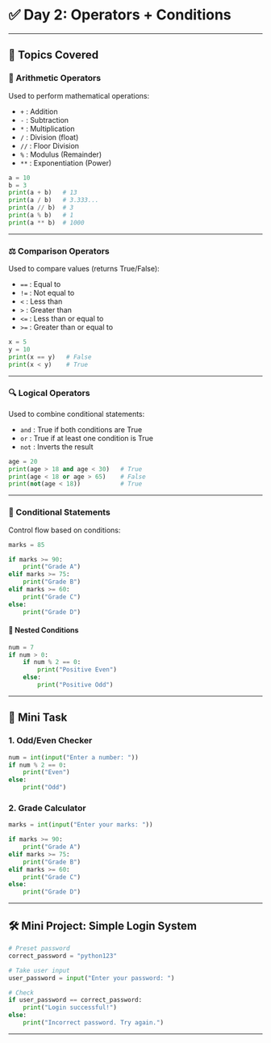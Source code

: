# ✅ Day 2: Operators + Conditions   

---

## 📘 Topics Covered

### 🔢 Arithmetic Operators
Used to perform mathematical operations:

- `+` : Addition  
- `-` : Subtraction  
- `*` : Multiplication  
- `/` : Division (float)  
- `//` : Floor Division  
- `%` : Modulus (Remainder)  
- `**` : Exponentiation (Power)

```python
a = 10
b = 3
print(a + b)   # 13
print(a / b)   # 3.333...
print(a // b)  # 3
print(a % b)   # 1
print(a ** b)  # 1000
````

---

### ⚖️ Comparison Operators

Used to compare values (returns True/False):

* `==` : Equal to
* `!=` : Not equal to
* `<`  : Less than
* `>`  : Greater than
* `<=` : Less than or equal to
* `>=` : Greater than or equal to

```python
x = 5
y = 10
print(x == y)   # False
print(x < y)    # True
```

---

### 🔍 Logical Operators

Used to combine conditional statements:

* `and` : True if both conditions are True
* `or`  : True if at least one condition is True
* `not` : Inverts the result

```python
age = 20
print(age > 18 and age < 30)   # True
print(age < 18 or age > 65)    # False
print(not(age < 18))           # True
```

---

### 🧭 Conditional Statements

Control flow based on conditions:

```python
marks = 85

if marks >= 90:
    print("Grade A")
elif marks >= 75:
    print("Grade B")
elif marks >= 60:
    print("Grade C")
else:
    print("Grade D")
```

#### 🔄 Nested Conditions

```python
num = 7
if num > 0:
    if num % 2 == 0:
        print("Positive Even")
    else:
        print("Positive Odd")
```

---

## 🧠 Mini Task

### 1. Odd/Even Checker

```python
num = int(input("Enter a number: "))
if num % 2 == 0:
    print("Even")
else:
    print("Odd")
```

### 2. Grade Calculator

```python
marks = int(input("Enter your marks: "))

if marks >= 90:
    print("Grade A")
elif marks >= 75:
    print("Grade B")
elif marks >= 60:
    print("Grade C")
else:
    print("Grade D")
```

---

## 🛠️ Mini Project: Simple Login System

```python
# Preset password
correct_password = "python123"

# Take user input
user_password = input("Enter your password: ")

# Check
if user_password == correct_password:
    print("Login successful!")
else:
    print("Incorrect password. Try again.")
```

---
